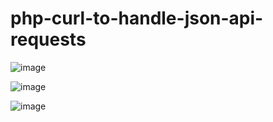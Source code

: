 # php-curl-to-handle-json-api-requests

![image](https://user-images.githubusercontent.com/99461347/225122879-ea1bb035-4359-4ce8-bf44-bbff004b94a0.png)


![image](https://user-images.githubusercontent.com/99461347/225122995-3f4f6676-477b-4823-b67c-c8adc7ca5c2c.png)


![image](https://user-images.githubusercontent.com/99461347/225123033-0f019f1e-6652-4de8-af10-95394664e353.png)


